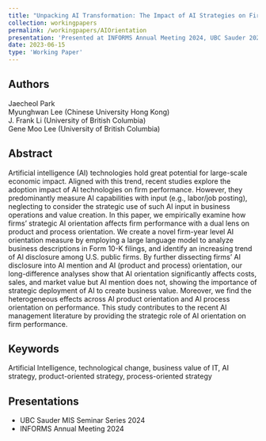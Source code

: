 ```yaml
---
title: "Unpacking AI Transformation: The Impact of AI Strategies on Firm Performance with a Dual Lens on Product and Process Orientation"
collection: workingpapers
permalink: /workingpapers/AIOrientation
presentation: 'Presented at INFORMS Annual Meeting 2024, UBC Sauder 2024'
date: 2023-06-15
type: 'Working Paper'
---
```


## Authors
Jaecheol Park\
Myunghwan Lee (Chinese University Hong Kong)\
J. Frank Li (University of British Columbia)\
Gene Moo Lee (University of British Columbia)

## Abstract
Artificial intelligence (AI) technologies hold great potential for large-scale economic impact. Aligned with this trend, recent studies explore the adoption impact of AI technologies on firm performance. 
However, they predominantly measure AI capabilities with input (e.g., labor/job posting), neglecting to consider the strategic use of such AI input in business operations and value creation. 
In this paper, we empirically examine how firms’ strategic AI orientation affects firm performance with a dual lens on product and process orientation. 
We create a novel firm-year level AI orientation measure by employing a large language model to analyze business descriptions in Form 10-K filings, and identify an increasing trend of AI disclosure among U.S. public firms. 
By further dissecting firms’ AI disclosure into AI mention and AI (product and process) orientation, our long-difference analyses show that AI orientation significantly affects costs, sales, and market value but AI mention does not, showing the importance of strategic deployment of AI to create business value. 
Moreover, we find the heterogeneous effects across AI product orientation and AI process orientation on performance. This study contributes to the recent AI management literature by providing the strategic role of AI orientation on firm performance.

## Keywords
Artificial Intelligence, technological change, business value of IT, AI strategy, product-oriented strategy, process-oriented strategy

## Presentations
* UBC Sauder MIS Seminar Series 2024
* INFORMS Annual Meeting 2024
